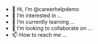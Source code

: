 - 👋 Hi, I’m @careerhelpdemo
- 👀 I’m interested in ...
- 🌱 I’m currently learning ...
- 💞️ I’m looking to collaborate on ...
- 📫 How to reach me ...

<!---
careerhelpdemo/careerhelpdemo is a ✨ special ✨ repository because its `README.md` (this file) appears on your GitHub profile.
You can click the Preview link to take a look at your changes.
--->
